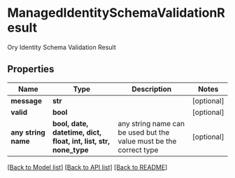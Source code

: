 # ManagedIdentitySchemaValidationResult

Ory Identity Schema Validation Result

## Properties
Name | Type | Description | Notes
------------ | ------------- | ------------- | -------------
**message** | **str** |  | [optional] 
**valid** | **bool** |  | [optional] 
**any string name** | **bool, date, datetime, dict, float, int, list, str, none_type** | any string name can be used but the value must be the correct type | [optional]

[[Back to Model list]](../README.md#documentation-for-models) [[Back to API list]](../README.md#documentation-for-api-endpoints) [[Back to README]](../README.md)


